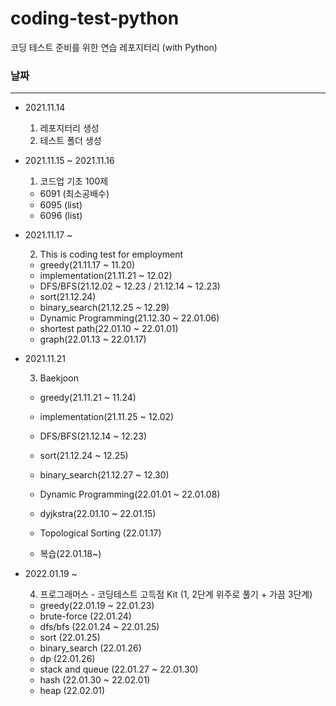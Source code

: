 # coding-test-python

코딩 테스트 준비를 위한 연습 레포지터리 (with Python)

### 날짜

---

- 2021.11.14

  1. 레포지터리 생성
  2. 테스트 폴더 생성

- 2021.11.15 ~ 2021.11.16

  1. 코드업 기초 100제

  - 6091 (최소공배수)
  - 6095 (list)
  - 6096 (list)

- 2021.11.17 ~

  2. This is coding test for employment

  - greedy(21.11.17 ~ 11.20)
  - implementation(21.11.21 ~ 12.02)
  - DFS/BFS(21.12.02 ~ 12.23 / 21.12.14 ~ 12.23)
  - sort(21.12.24)
  - binary_search(21.12.25 ~ 12.29)
  - Dynamic Programming(21.12.30 ~ 22.01.06)
  - shortest path(22.01.10 ~ 22.01.01)
  - graph(22.01.13 ~ 22.01.17)

- 2021.11.21

  3. Baekjoon

  - greedy(21.11.21 ~ 11.24)
  - implementation(21.11.25 ~ 12.02)
  - DFS/BFS(21.12.14 ~ 12.23)
  - sort(21.12.24 ~ 12.25)
  - binary_search(21.12.27 ~ 12.30)
  - Dynamic Programming(22.01.01 ~ 22.01.08)
  - dyjkstra(22.01.10 ~ 22.01.15)
  - Topological Sorting (22.01.17)

  - 복습(22.01.18~)

- 2022.01.19 ~

  4. 프로그래머스 - 코딩테스트 고득점 Kit (1, 2단계 위주로 풀기 + 가끔 3단계)

  - greedy(22.01.19 ~ 22.01.23)
  - brute-force (22.01.24)
  - dfs/bfs (22.01.24 ~ 22.01.25)
  - sort (22.01.25)
  - binary_search (22.01.26)
  - dp (22.01.26)
  - stack and queue (22.01.27 ~ 22.01.30)
  - hash (22.01.30 ~ 22.02.01)
  - heap (22.02.01)
